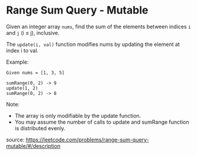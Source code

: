 # Range Sum Query - Mutable

Given an integer array ``nums``, find the sum of the elements between indices ``i`` and ``j`` (i ≤ j), inclusive.

The ``update(i, val)`` function modifies nums by updating the element at index i to val.

Example:
```
Given nums = [1, 3, 5]

sumRange(0, 2) -> 9
update(1, 2)
sumRange(0, 2) -> 8
```

Note:

 * The array is only modifiable by the update function.
 * You may assume the number of calls to update and sumRange function is distributed evenly.


source: https://leetcode.com/problems/range-sum-query-mutable/#/description
